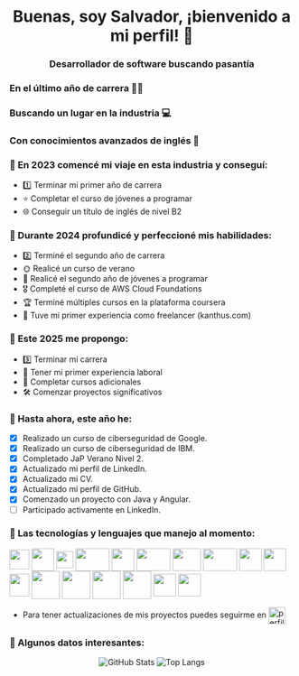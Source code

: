 <h1 align="center"> Buenas, soy Salvador, ¡bienvenido a mi perfil! 👋 </h1>
<h3 align="center"> Desarrollador de software buscando pasantía </h3>

### En el último año de carrera 👨‍🎓

### Buscando un lugar en la industria 💻

### Con conocimientos avanzados de inglés 💬

### 🔹 En 2023 comencé mi viaje en esta industria y conseguí:
  - 1️⃣ Terminar mi primer año de carrera 
  - ⭐️ Completar el curso de jóvenes a programar 
  - 🌐 Conseguir un título de inglés de nivel B2
 
### 🔹 Durante 2024 profundicé y perfeccioné mis habilidades:
  - 2️⃣ Terminé el segundo año de carrera 
  - 🌞 Realicé un curso de verano 
  - 🥇 Realicé el segundo año de jóvenes a programar 
  - 🎖️ Completé el curso de AWS Cloud Foundations 
  - 🏆 Terminé múltiples cursos en la plataforma coursera 
  - 🎉 Tuve mi primer experiencia como freelancer (kanthus.com) 

### 🔹 Este 2025 me propongo:
  - 3️⃣ Terminar mi carrera 
  - 💼 Tener mi primer experiencia laboral 
  - 📜 Completar cursos adicionales
  - 🛠 Comenzar proyectos significativos
 
### 🔹 Hasta ahora, este año he:
  - [X] Realizado un curso de ciberseguridad de Google.
  - [X] Realizado un curso de ciberseguridad de IBM.
  - [X] Completado JaP Verano Nivel 2.
  - [x] Actualizado mi perfil de LinkedIn.
  - [x] Actualizado mi CV.
  - [x] Actualizado mi perfil de GitHub.
  - [x] Comenzado un proyecto con Java y Angular.
  - [ ] Participado activamente en LinkedIn.

### 🔹 Las tecnologías y lenguajes que manejo al momento:
  <p>
    <img align="center" src="https://cdn-icons-png.flaticon.com/512/5968/5968242.png" height="35" width="35"/>
    <img align="center" src="https://img.icons8.com/?size=512&id=108784&format=png" height="40" width="40"/>
    <img align="center" src="https://cdn-icons-png.flaticon.com/512/174/174854.png" height="30" width="30"/>
    <img align="center" src="https://1000marcas.net/wp-content/uploads/2020/11/Java-logo.png" height="40" width="60"/>
    <img align="center" src="https://img.icons8.com/?size=512&id=54087&format=png" height="40" width="40"/>
    <img align="center" src="https://1000marcas.net/wp-content/uploads/2020/11/MySQL-logo.png" height="40" width="60"/>
    <img align="center" src="https://mariadb.com/wp-content/uploads/2019/11/mariadb-logo-vert_blue-transparent.png" height="40" width="50"/>
    <img align="center" src="https://upload.wikimedia.org/wikipedia/commons/thumb/2/27/PHP-logo.svg/2560px-PHP-logo.svg.png" height="40" width="60"/>
    <img align="center" src="https://upload.wikimedia.org/wikipedia/commons/thumb/f/fa/Microsoft_Azure.svg/1200px-Microsoft_Azure.svg.png" height="40" width="40"/>
    <img align="center" src="https://upload.wikimedia.org/wikipedia/commons/thumb/c/c3/Python-logo-notext.svg/1200px-Python-logo-notext.svg.png" height="40" width="40"/>
    <img align="center" src="https://upload.wikimedia.org/wikipedia/commons/thumb/1/18/ISO_C%2B%2B_Logo.svg/1822px-ISO_C%2B%2B_Logo.svg.png" height="40" width="35"/>
    <img align="center" src="https://cdn4.iconfinder.com/data/icons/proglyphs-computers-and-development/512/Terminal-512.png" height="50" width="50"/>
    <img align="center" src="https://1000logos.net/wp-content/uploads/2017/03/LINUX-LOGO.png" height="50" width="50"/>
    <img align="center" src="https://upload.wikimedia.org/wikipedia/commons/thumb/3/32/HeidiSQL_logo_image.png/800px-HeidiSQL_logo_image.png" height="50" width="50"/>
    <img align="center" src="https://img.icons8.com/color/512/git.png" height="50" width="50"/>
    <img align="center" src="https://cdn.iconscout.com/icon/free/png-256/free-aws-1869025-1583149.png?f=webp" height="40" width="40"/>
    <img align="center" src="https://cdn.iconscout.com/icon/free/png-256/free-angular-logo-icon-download-in-svg-png-gif-file-formats--brand-development-tools-pack-logos-icons-226070.png" height="40" width="40"/>
  </p>

- Para tener actualizaciones de mis proyectos puedes seguirme en 
  <a href="https://linkedin.com/in/salvadorvanolitec" target="blank">
    <img align="center" src="https://upload.wikimedia.org/wikipedia/commons/thumb/8/81/LinkedIn_icon.svg/2048px-LinkedIn_icon.svg.png" height="30" width="30" alt="perfil-linkedin"/>
  </a>

### 🔹 Algunos datos interesantes:

<div align="center">
  
  ![GitHub Stats](https://github-readme-stats.vercel.app/api?username=salvadorvanoli&show_icons=true&theme=dark)
  ![Top Langs](https://github-readme-stats.vercel.app/api/top-langs/?username=salvadorvanoli&layout=compact&theme=dark)  

</div>
